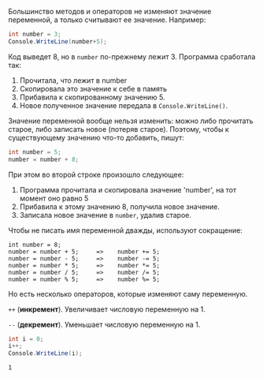 Большинство методов и операторов не изменяют значение переменной, а только считывают ее значение. Например:
```csharp
int number = 3;
Console.WriteLine(number+5); 
```
Код выведет 8, но в `number` по-прежнему лежит 3. Программа сработала так:
1. Прочитала, что лежит в number
1. Скопировала это значение к себе в память
1. Прибавила к скопированному значению 5.
1. Новое полученное значение передала в `Console.WriteLine()`.

Значение переменной вообще нельзя изменить: можно либо прочитать старое, либо записать новое (потеряв старое). Поэтому, чтобы к существующему значению что-то добавить, пишут:
```csharp
int number = 5; 
number = number + 8;  
```
При этом во второй строке произошло следующее:

1. Программа прочитала и скопировала значение 'number', на тот момент оно равно 5
1. Прибавила к этому значению 8, получила новое значение.
1. Записала новое значение в `number`, удалив старое.

Чтобы не писать имя переменной дважды, используют сокращение:
```
int number = 8;
number = number + 5;     =>    number += 5;
number = number - 5;     =>    number -= 5;
number = number * 5;     =>    number *= 5;
number = number / 5;     =>    number /= 5;
number = number % 5;     =>    number %= 5;
```

Но есть несколько операторов, которые изменяют саму переменную.

`++` (**инкремент**). Увеличивает числовую переменную на 1.

`--` (**декремент**). Уменьшает числовую переменную на 1.

```csharp
int i = 0; 
i++; 
Console.WriteLine(i);
```
```
1
```
